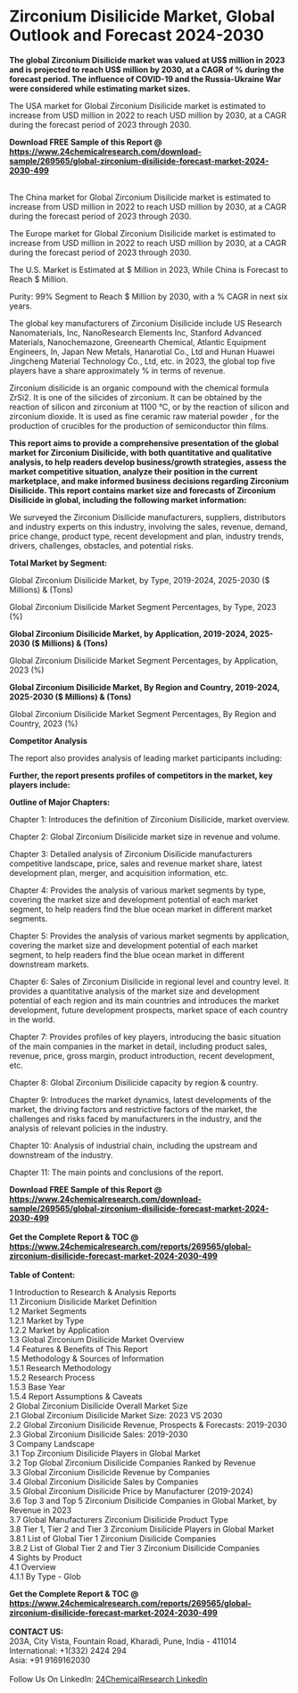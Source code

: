 <h1>Zirconium Disilicide Market, Global Outlook and Forecast 2024-2030</h1><p><strong>The global Zirconium Disilicide market was valued at US$ million in 2023 and is projected to reach US$ million by 2030, at a CAGR of % during the forecast period. The influence of COVID-19 and the Russia-Ukraine War were considered while estimating market sizes.</strong></p><p>
</p><p>The USA market for Global Zirconium Disilicide market is estimated to increase from USD million in 2022 to reach USD million by 2030, at a CAGR during the forecast period of 2023 through 2030.</p><div><b>Download FREE Sample of this Report @ 
            <a href="https://www.24chemicalresearch.com/download-sample/269565/global-zirconium-disilicide-forecast-market-2024-2030-499">
            https://www.24chemicalresearch.com/download-sample/269565/global-zirconium-disilicide-forecast-market-2024-2030-499</a></b></div><br><p>
</p><p>The China market for Global Zirconium Disilicide market is estimated to increase from USD million in 2022 to reach USD million by 2030, at a CAGR during the forecast period of 2023 through 2030.</p><p>
</p><p>The Europe market for Global Zirconium Disilicide market is estimated to increase from USD million in 2022 to reach USD million by 2030, at a CAGR during the forecast period of 2023 through 2030.</p><p>
</p><p>The U.S. Market is Estimated at $ Million in 2023, While China is Forecast to Reach $ Million.</p><p>
Purity: 99% Segment to Reach $ Million by 2030, with a % CAGR in next six years.</p><p>
The global key manufacturers of Zirconium Disilicide include US Research Nanomaterials, Inc, NanoResearch Elements Inc, Stanford Advanced Materials, Nanochemazone, Greenearth Chemical, Atlantic Equipment Engineers, In, Japan New Metals, Hanarotial Co., Ltd and Hunan Huawei Jingcheng Material Technology Co., Ltd, etc. in 2023, the global top five players have a share approximately % in terms of revenue.</p><p>
Zirconium disilicide is an organic compound with the chemical formula ZrSi2. It is one of the silicides of zirconium. It can be obtained by the reaction of silicon and zirconium at 1100 °C, or by the reaction of silicon and zirconium dioxide. It is used as fine ceramic raw material powder , for the production of crucibles for the production of semiconductor thin films.</p><p>
<strong>This report aims to provide a comprehensive presentation of the global market for Zirconium Disilicide, with both quantitative and qualitative analysis, to help readers develop business/growth strategies, assess the market competitive situation, analyze their position in the current marketplace, and make informed business decisions regarding Zirconium Disilicide. This report contains market size and forecasts of Zirconium Disilicide in global, including the following market information:</strong></p><p>
</p><p>
</p><p>We surveyed the Zirconium Disilicide manufacturers, suppliers, distributors and industry experts on this industry, involving the sales, revenue, demand, price change, product type, recent development and plan, industry trends, drivers, challenges, obstacles, and potential risks.</p><p>
<strong>Total Market by Segment:</strong></p><p>
Global Zirconium Disilicide Market, by Type, 2019-2024, 2025-2030 ($ Millions) &amp; (Tons)</p><p>
Global Zirconium Disilicide Market Segment Percentages, by Type, 2023 (%)</p><p>
</p><p>
</p><p><strong>Global Zirconium Disilicide Market, by Application, 2019-2024, 2025-2030 ($ Millions) &amp; (Tons)</strong></p><p>
Global Zirconium Disilicide Market Segment Percentages, by Application, 2023 (%)</p><p>
</p><p>
</p><p><strong>Global Zirconium Disilicide Market, By Region and Country, 2019-2024, 2025-2030 ($ Millions) &amp; (Tons)</strong></p><p>
Global Zirconium Disilicide Market Segment Percentages, By Region and Country, 2023 (%)</p><p>
</p><p>
</p><p><strong>Competitor Analysis</strong></p><p>
The report also provides analysis of leading market participants including:</p><p>
</p><p>
</p><p><strong>Further, the report presents profiles of competitors in the market, key players include:</strong></p><p>
</p><p>
</p><p><strong>Outline of Major Chapters:</strong></p><p>
Chapter 1: Introduces the definition of Zirconium Disilicide, market overview.</p><p>
Chapter 2: Global Zirconium Disilicide market size in revenue and volume.</p><p>
Chapter 3: Detailed analysis of Zirconium Disilicide manufacturers competitive landscape, price, sales and revenue market share, latest development plan, merger, and acquisition information, etc.</p><p>
Chapter 4: Provides the analysis of various market segments by type, covering the market size and development potential of each market segment, to help readers find the blue ocean market in different market segments.</p><p>
Chapter 5: Provides the analysis of various market segments by application, covering the market size and development potential of each market segment, to help readers find the blue ocean market in different downstream markets.</p><p>
Chapter 6: Sales of Zirconium Disilicide in regional level and country level. It provides a quantitative analysis of the market size and development potential of each region and its main countries and introduces the market development, future development prospects, market space of each country in the world.</p><p>
Chapter 7: Provides profiles of key players, introducing the basic situation of the main companies in the market in detail, including product sales, revenue, price, gross margin, product introduction, recent development, etc.</p><p>
Chapter 8: Global Zirconium Disilicide capacity by region &amp; country.</p><p>
Chapter 9: Introduces the market dynamics, latest developments of the market, the driving factors and restrictive factors of the market, the challenges and risks faced by manufacturers in the industry, and the analysis of relevant policies in the industry.</p><p>
Chapter 10: Analysis of industrial chain, including the upstream and downstream of the industry.</p><p>
Chapter 11: The main points and conclusions of the report.</p><div><b>Download FREE Sample of this Report @ 
            <a href="https://www.24chemicalresearch.com/download-sample/269565/global-zirconium-disilicide-forecast-market-2024-2030-499">
            https://www.24chemicalresearch.com/download-sample/269565/global-zirconium-disilicide-forecast-market-2024-2030-499</a></b></div><br><div><b>Get the Complete Report & TOC @ 
            <a href="https://www.24chemicalresearch.com/reports/269565/global-zirconium-disilicide-forecast-market-2024-2030-499">
            https://www.24chemicalresearch.com/reports/269565/global-zirconium-disilicide-forecast-market-2024-2030-499</a></b></div><br>
            <b>Table of Content:</b><p>1 Introduction to Research & Analysis Reports<br />
    1.1 Zirconium Disilicide Market Definition<br />
    1.2 Market Segments<br />
        1.2.1 Market by Type<br />
        1.2.2 Market by Application<br />
    1.3 Global Zirconium Disilicide Market Overview<br />
    1.4 Features & Benefits of This Report<br />
    1.5 Methodology & Sources of Information<br />
        1.5.1 Research Methodology<br />
        1.5.2 Research Process<br />
        1.5.3 Base Year<br />
        1.5.4 Report Assumptions & Caveats<br />
2 Global Zirconium Disilicide Overall Market Size<br />
    2.1 Global Zirconium Disilicide Market Size: 2023 VS 2030<br />
    2.2 Global Zirconium Disilicide Revenue, Prospects & Forecasts: 2019-2030<br />
    2.3 Global Zirconium Disilicide Sales: 2019-2030<br />
3 Company Landscape<br />
    3.1 Top Zirconium Disilicide Players in Global Market<br />
    3.2 Top Global Zirconium Disilicide Companies Ranked by Revenue<br />
    3.3 Global Zirconium Disilicide Revenue by Companies<br />
    3.4 Global Zirconium Disilicide Sales by Companies<br />
    3.5 Global Zirconium Disilicide Price by Manufacturer (2019-2024)<br />
    3.6 Top 3 and Top 5 Zirconium Disilicide Companies in Global Market, by Revenue in 2023<br />
    3.7 Global Manufacturers Zirconium Disilicide Product Type<br />
    3.8 Tier 1, Tier 2 and Tier 3 Zirconium Disilicide Players in Global Market<br />
        3.8.1 List of Global Tier 1 Zirconium Disilicide Companies<br />
        3.8.2 List of Global Tier 2 and Tier 3 Zirconium Disilicide Companies<br />
4 Sights by Product<br />
    4.1 Overview<br />
        4.1.1 By Type - Glob</p><div><b>Get the Complete Report & TOC @ 
            <a href="https://www.24chemicalresearch.com/reports/269565/global-zirconium-disilicide-forecast-market-2024-2030-499">
            https://www.24chemicalresearch.com/reports/269565/global-zirconium-disilicide-forecast-market-2024-2030-499</a></b></div><br><b>CONTACT US:</b><br>
            203A, City Vista, Fountain Road, Kharadi, Pune, India - 411014<br>
            International: +1(332) 2424 294<br>
            Asia: +91 9169162030 <br><br>
            Follow Us On LinkedIn: <a href="https://www.linkedin.com/company/24chemicalresearch/">24ChemicalResearch LinkedIn</a>